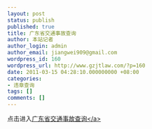 ```yaml
---
layout: post
status: publish
published: true
title: 广东省交通事故查询
author: 本站记者
author_login: admin
author_email: jiangwei909@gmail.com
wordpress_id: 160
wordpress_url: http://www.gzjtlaw.com/?p=160
date: 2011-03-15 04:28:10.000000000 +08:00
categories:
- 违章查询
tags: []
comments: []
---
```

点击进入<a href="http:&#47;&#47;www.gdgajj.com&#47;cx&#47;acdfile&#47;acdfile.do" target="_blank">广东省交通事故查询<&#47;a>
